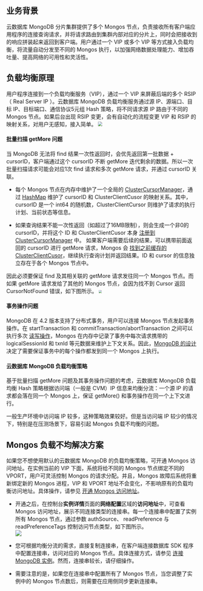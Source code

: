## 业务背景

云数据库 MongoDB 分片集群提供了多个 Mongos 节点，负责接收所有客户端应用程序的连接查询请求，并将请求路由到集群内部对应的分片上，同时会把接收到的响应拼装起来返回到客户端。用户通过一个 VIP 或多个 VIP 等方式接入负载均衡，将流量自动分发至不同的 Mongos 执行，以加强网络数据处理能力、增加吞吐量、提高网络的可用性和灵活性。

## 负载均衡原理

用户程序连接到一个负载均衡服务（VIP），通过一个 VIP 来屏蔽后端的多个 RSIP（ Real Server IP ）。云数据库 MongoDB 负载均衡服务通过源 IP、源端口、目标 IP、目标端口、通信协议5元组 Hash 策略，将不同请求源 IP 路由于不同的 Mongos 节点。如果后台出现 RSIP 变更，会有自动化的流程变更 VIP 和 RSIP 的映射关系，对用户无感知，接入简单。
<img src="https://qcloudimg.tencent-cloud.cn/raw/e0c2ef0cbb30645548307a25481563c1.png"  style="zoom:70%;">

#### 批量扫描 getMore 问题
当 MongoDB 无法将 find 结果一次性返回时，会优先返回第一批数据 + cursorID，客户端通过这个 cursorID 不断 getMore 迭代剩余的数据。所以一次批量扫描请求可能会对应1次 find 请求和多次 getMore 请求，并通过 cursorID 关联。 

- 每个 Mongos 节点在内存中维护了一个全局的 [ClusterCursorManager](https://github.com/mongodb/mongo/blob/r4.2.11/src/mongo/s/query/cluster_cursor_manager.h#L72)，通过 [HashMap](https://github.com/mongodb/mongo/blob/r4.2.11/src/mongo/s/query/cluster_cursor_manager.h#L721) 维护了 cursorID 和 ClusterClientCusor 的映射关系。其中，cursorID 是一个 int64 的随机数，ClusterClientCursor 则维护了请求的执行计划、当前状态等信息。 

- 如果查询结果不能一次性返回（如超过了16MB限制），则会生成一个非0的 cursorID，并将这个 ID 和 ClusterClientCusor 本身 [注册到 ClusterCursorManager](https://github.com/mongodb/mongo/blob/r4.2.11/src/mongo/s/query/cluster_cursor_manager.cpp#L263-L328) 中。
如果客户端需要后续的结果，可以携带前面返回的 cursorID 进行 getMore 请求，Mongos 会 [找到之前缓存的 ClusterClientCusor](https://github.com/mongodb/mongo/blob/r4.2.11/src/mongo/s/query/cluster_cursor_manager.cpp#L330-L383)，继续执行查询计划并返回结果。ID 和 cursor 的信息独立存在于各个 Mongos 节点中。

因此必须要保证 find 及其相关联的 getMore 请求发往同一个 Mongos 节点。而如果 getMore 请求发给了其他的 Mongos 节点，会因为找不到 Cursor 返回 CursorNotFound 错误，如下图所示。
<img src="https://qcloudimg.tencent-cloud.cn/raw/e499837ef4f0a56adb20f8a42e3ecfcb.jpg"  style="zoom:50%;">

#### 事务操作问题
MongoDB 在 4.2 版本支持了分布式事务，用户可以连接 Mongos 节点发起事务操作。在 startTransaction 和 commitTransaction/abortTransaction 之间可以执行多次 [读写操作](https://www.mongodb.com/docs/manual/core/transactions-operations/)，Mongos 在内存中记录了事务中每次请求携带的 logicalSessionId 和 txnId 等元数据来维护上下文关系。因此，[MongoDB 的设计](https://github.com/mongodb/mongo/blob/master/src/mongo/db/s/README.md#transactions) 决定了需要保证事务中的每个操作都发到同一个 Mongos 上执行。

#### 云数据库 MongoDB 负载均衡策略

基于批量扫描 getMore 问题及其事务操作问题的考虑，云数据库 MongoDB 负载均衡 Hash 策略根据访问端（一般是 CVM）IP 信息来均衡分流：一个源 IP 的请求都会落在同一个 Mongos 上，保证 getMore() 和事务操作在同一个上下文进行。

一般生产环境中访问端 IP 较多，这种策略效果较好。但是当访问端 IP 较少的情况下，特别是在压测场景下，容易引起 Mongos 负载不均衡的问题。

## Mongos 负载不均解决方案

如果您不想使用默认的云数据库 MongoDB 的负载均衡策略，可开通 Mongos 访问地址。在实例当前的 VIP 下面，系统将给不同的 Mongos 节点绑定不同的 VPORT，用户可灵活控制 Mongos 的请求分配。并且，Mongos 故障后系统将重新绑定新的 Mongos 进程，VIP 和 VPORT 地址不会变化，不影响原有的负载均衡访问地址。具体操作，请参见 [开通 Mongos 访问地址](https://intl.cloud.tencent.com/document/product/240/49126)。

- 开通之后，在控制台**实例详情**页面的**网络配置**区域的**访问地址**中，可查看 Mongos 访问地址，展示不同连接类型的连接串。每一个连接串中配置了实例所有 Mongos 节点，通过参数 authSource、 readPreference 与  readPreferenceTags 控制访问节点类型，如下图所示。  
	![](https://staticintl.cloudcachetci.com/yehe/backend-news/gpSX725_4-en.png)

- 您可根据均衡分流的需求，直接复制连接串，在客户端连接数据库 SDK 程序中配置连接串，访问对应的 Mongos 节点。具体连接方式，请参见 [连接 MongoDB 实例](https://intl.cloud.tencent.com/document/product/240/7092)。然而，连接串较长，请仔细操作。

- 需要注意的是，如果您在连接串中配置所有了 Mongos 节点，当您调整了实例中的 Mongos 节点数后，则需要在应用侧同步更新连接串。

